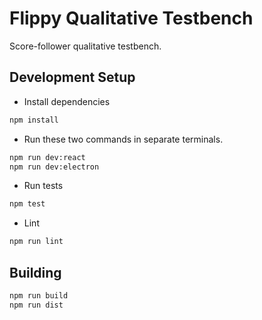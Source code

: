 # Flippy Qualitative Testbench

Score-follower qualitative testbench.

## Development Setup

- Install dependencies

```bash
npm install
```

- Run these two commands in separate terminals.

```bash
npm run dev:react
npm run dev:electron
```

- Run tests
```bash
npm test
```

- Lint
```bash
npm run lint
```

## Building

```bash
npm run build
npm run dist
```
